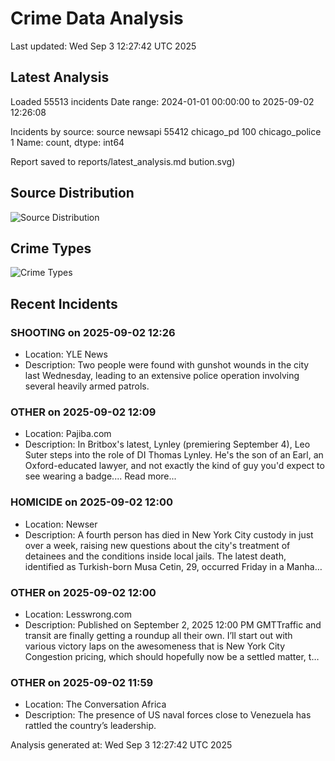 # Crime Data Analysis
Last updated: Wed Sep  3 12:27:42 UTC 2025

## Latest Analysis

Loaded 55513 incidents
Date range: 2024-01-01 00:00:00 to 2025-09-02 12:26:08

Incidents by source:
source
newsapi           55412
chicago_pd          100
chicago_police        1
Name: count, dtype: int64

Report saved to reports/latest_analysis.md
bution.svg)

## Source Distribution
![Source Distribution](images/source_distribution.svg)

## Crime Types
![Crime Types](images/crime_types.svg)

## Recent Incidents

### SHOOTING on 2025-09-02 12:26
- Location: YLE News
- Description: Two people were found with gunshot wounds in the city last Wednesday, leading to an extensive police operation involving several heavily armed patrols.


### OTHER on 2025-09-02 12:09
- Location: Pajiba.com
- Description: In Britbox's latest, Lynley (premiering September 4), Leo Suter steps into the role of DI Thomas Lynley. He's the son of an Earl, an Oxford-educated lawyer, and not exactly the kind of guy you'd expect to see wearing a badge....
Read more...


### HOMICIDE on 2025-09-02 12:00
- Location: Newser
- Description: A fourth person has died in New York City custody in just over a week, raising new questions about the city's treatment of detainees and the conditions inside local jails. The latest death, identified as Turkish-born Musa Cetin, 29, occurred Friday in a Manha…


### OTHER on 2025-09-02 12:00
- Location: Lesswrong.com
- Description: Published on September 2, 2025 12:00 PM GMTTraffic and transit are finally getting a roundup all their own.
I’ll start out with various victory laps on the awesomeness that is New York City Congestion pricing, which should hopefully now be a settled matter, t…


### OTHER on 2025-09-02 11:59
- Location: The Conversation Africa
- Description: The presence of US naval forces close to Venezuela has rattled the country’s leadership.

Analysis generated at: Wed Sep  3 12:27:42 UTC 2025
